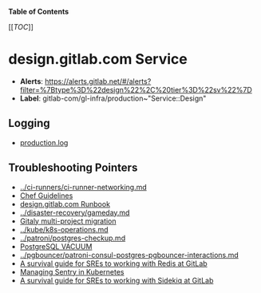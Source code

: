 <!-- MARKER: do not edit this section directly. Edit services/service-catalog.yml then run scripts/generate-docs -->

**Table of Contents**

[[_TOC_]]

# design.gitlab.com Service

* **Alerts**: <https://alerts.gitlab.net/#/alerts?filter=%7Btype%3D%22design%22%2C%20tier%3D%22sv%22%7D>
* **Label**: gitlab-com/gl-infra/production~"Service::Design"

## Logging

* [production.log](/var/log/version/)

## Troubleshooting Pointers

* [../ci-runners/ci-runner-networking.md](../ci-runners/ci-runner-networking.md)
* [Chef Guidelines](../config_management/chef-guidelines.md)
* [design.gitlab.com Runbook](design-gitlab-com.md)
* [../disaster-recovery/gameday.md](../disaster-recovery/gameday.md)
* [Gitaly multi-project migration](../gitaly/multi-project-migration.md)
* [../kube/k8s-operations.md](../kube/k8s-operations.md)
* [../patroni/postgres-checkup.md](../patroni/postgres-checkup.md)
* [PostgreSQL VACUUM](../patroni/postgresql-vacuum.md)
* [../pgbouncer/patroni-consul-postgres-pgbouncer-interactions.md](../pgbouncer/patroni-consul-postgres-pgbouncer-interactions.md)
* [A survival guide for SREs to working with Redis at GitLab](../redis/redis-survival-guide-for-sres.md)
* [Managing Sentry in Kubernetes](../sentry/sentry.md)
* [A survival guide for SREs to working with Sidekiq at GitLab](../sidekiq/sidekiq-survival-guide-for-sres.md)
<!-- END_MARKER -->

<!-- ## Summary -->

<!-- ## Architecture -->

<!-- ## Performance -->

<!-- ## Scalability -->

<!-- ## Availability -->

<!-- ## Durability -->

<!-- ## Security/Compliance -->

<!-- ## Monitoring/Alerting -->

<!-- ## Links to further Documentation -->
